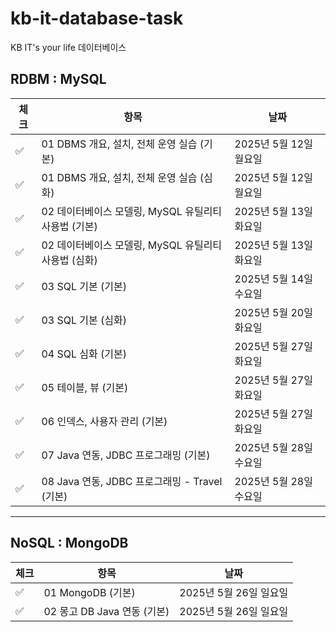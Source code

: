 # kb-it-database-task
KB IT's your life 데이터베이스

## RDBM : MySQL

| 체크 | 항목                                   | 날짜               |
|------|--------------------------------------|------------------|
| ✅ | 01 DBMS 개요, 설치, 전체 운영 실습 (기본)        | 2025년 5월 12일 월요일 |
| ✅ | 01 DBMS 개요, 설치, 전체 운영 실습 (심화)        | 2025년 5월 12일 월요일 |
| ✅ | 02 데이터베이스 모델링, MySQL 유틸리티 사용법 (기본)   | 2025년 5월 13일 화요일 |
| ✅ | 02 데이터베이스 모델링, MySQL 유틸리티 사용법 (심화)   | 2025년 5월 13일 화요일 |
| ✅ | 03 SQL 기본 (기본)                       | 2025년 5월 14일 수요일 |
| ✅ | 03 SQL 기본 (심화)                       | 2025년 5월 20일 화요일 |
| ✅ | 04 SQL 심화 (기본)                       | 2025년 5월 27일 화요일 |
| ✅ | 05 테이블, 뷰 (기본)                       | 2025년 5월 27일 화요일 |
| ✅ | 06 인덱스, 사용자 관리 (기본)                  | 2025년 5월 27일 화요일 |
| ✅ | 07 Java 연동, JDBC 프로그래밍 (기본)          | 2025년 5월 28일 수요일 |
| ✅ | 08 Java 연동, JDBC 프로그래밍 - Travel (기본) | 2025년 5월 28일 수요일 |

---

## NoSQL : MongoDB

| 체크 | 항목                    | 날짜               |
|------|-----------------------|------------------|
| ✅ | 01 MongoDB (기본)       | 2025년 5월 26일 일요일 |
| ✅ | 02 몽고 DB Java 연동 (기본) | 2025년 5월 26일 일요일 |